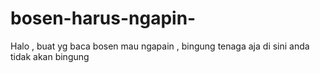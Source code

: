# bosen-harus-ngapin-
Halo , buat yg baca bosen mau ngapain , bingung tenaga aja di sini anda tidak akan bingung
